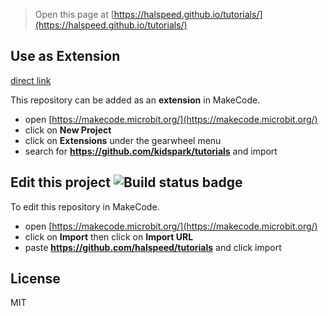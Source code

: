 
> Open this page at [https://halspeed.github.io/tutorials/](https://halspeed.github.io/tutorials/)

## Use as Extension

[direct link](https://makecode.microbit.org/#tutorial:github:kidspark/tutorials/tutorial_1)

This repository can be added as an **extension** in MakeCode.

* open [https://makecode.microbit.org/](https://makecode.microbit.org/)
* click on **New Project**
* click on **Extensions** under the gearwheel menu
* search for **https://github.com/kidspark/tutorials** and import

## Edit this project ![Build status badge](https://github.com/halspeed/tutorials/workflows/MakeCode/badge.svg)

To edit this repository in MakeCode.

* open [https://makecode.microbit.org/](https://makecode.microbit.org/)
* click on **Import** then click on **Import URL**
* paste **https://github.com/halspeed/tutorials** and click import

## License

MIT
